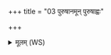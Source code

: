 +++
title = "03 पुरुषानमून् पुरुषाह्वः"

+++
<details><summary>मूलम् (WS)</summary>

पुरुषानमून् पुरुषाह्वः कृणोतु हन्त्वेनान् वधको वधैः ।  
क्षिप्रं शर इव भज्यन्तां बृहज्जालेन सन्दिताः ॥ ॥ ३ ॥
</details>